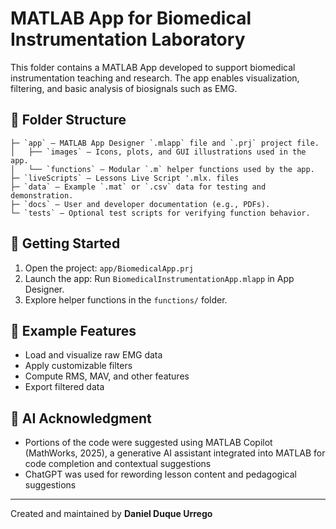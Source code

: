 # MATLAB App for Biomedical Instrumentation Laboratory

This folder contains a MATLAB App developed to support biomedical instrumentation teaching and research. The app enables visualization, filtering, and basic analysis of biosignals such as EMG.

## 📂 Folder Structure

	├─ `app` – MATLAB App Designer `.mlapp` file and `.prj` project file.
	│   ├── `images` – Icons, plots, and GUI illustrations used in the app.
	│   └── `functions` – Modular `.m` helper functions used by the app.
 	├─ `liveScripts` – Lessons Live Script '.mlx. files
	├─ `data` – Example `.mat` or `.csv` data for testing and demonstration.
	├─ `docs` – User and developer documentation (e.g., PDFs).
	└─ `tests` – Optional test scripts for verifying function behavior.

## 🚀 Getting Started

1. Open the project: `app/BiomedicalApp.prj`
2. Launch the app: Run `BiomedicalInstrumentationApp.mlapp` in App Designer.
3. Explore helper functions in the `functions/` folder.

## 🧪 Example Features

- Load and visualize raw EMG data
- Apply customizable filters
- Compute RMS, MAV, and other features
- Export filtered data


## 💬 AI Acknowledgment
- Portions of the code were suggested using MATLAB Copilot 
(MathWorks, 2025), a generative AI assistant integrated into MATLAB for 
code completion and contextual suggestions
- ChatGPT was used for rewording lesson content and pedagogical suggestions

---

Created and maintained by **Daniel Duque Urrego**
